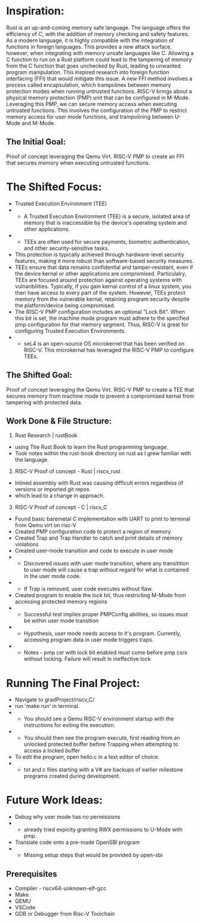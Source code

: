 # Inspiration:
Rust is an up-and-coming memory safe language. The language offers the efficiency of C, with the addition of memory checking and safety features. As a modern language, it is highly compatible with the integration of functions in foreign languages. This provides a new attack surface, however, when integrating with memory unsafe languages like C. Allowing a C function to run on a Rust platform could lead to the tampering of memory from the C function that goes unchecked by Rust, leading to unwanted program manipulation. This inspired research into foreign function interfacing (FFI) that would mitigate this issue. A new FFI method involves a process called encapsulation, which trampolines between memory protection modes when running untrusted functions. 
RISC-V brings about a physical memory protection (PMP) unit that can be configured in M-Mode. Leveraging this PMP, we can secure memory access when executing untrusted functions. This involves the configuration of the PMP to restrict memory access for user mode functions, and trampolining between U-Mode and M-Mode.

## The Initial Goal:

Proof of concept leveraging the Qemu Virt. RISC-V PMP to create an FFI that secures memory when executing untrusted functions.

# The Shifted Focus:

- Trusted Execution Environment (TEE)
- - A Trusted Execution Environment (TEE) is a secure, isolated area of memory that is inaccessible by the device's operating system and other applications. 
- - TEEs are often used for secure payments, biometric authentication, and other security-sensitive tasks.
- This protection is typically achieved through hardware-level security features, making it more robust than software-based security measures.  
- TEEs ensure that data remains confidential and tamper-resistant, even if the device kernal or other applications are compromised. Particulalry, TEEs are focused around protection against operating systems with vulnaribilities. Typically, if you gain kernal control of a linux system, you then have access to every part of the system. However, TEEs protect memory from the vulnerable kernal, retaining program security despite the platform/device being compromised.
- The RISC-V PMP configuration includes an optional "Lock Bit". When this bit is set, the machine mode program must adhere to the specified pmp configuration for that memory segment. Thus, RISC-V is great for configuring Trusted Execution Environments. 
- - seL4 is an open-source OS microkernel that has been verified on RISC-V. This microkernal has leveraged the RISC-V PMP to configure TEEs.

## The Shifted Goal:

Proof of concept leveraging the Qemu Virt. RISC-V PMP to create a TEE that secures memory from machine mode to prevent a compromised kernal from tampering with protected data.

## Work Done & File Structure: 

1. Rust Research | rustBook
- using The Rust Book to learn the Rust programming language.
- Took notes within the rust-book directory on rust as I grew familiar with the language.

2. RISC-V Proof of concept - Rust | riscv_rust
- Inlined assembly with Rust was causing difficult errors regardless of versions or imported git repos
- which lead to a change in approach. 

3. RISC-V Proof of concept - C | riscv_C
- Found basic baremetal C implementation with UART to print to terminal from Qemu virt on risc-V
- Created PMP configuration code to protect a region of memory
- Created Trap and Trap Handler to catch and print details of memory violations
- Created user-mode transition and code to execute in user mode
- - Discovered issues with user mode transition, where any transitition to user mode will cause a trap without regard for what is contained in the user mode code.
- - If Trap is removed, user code executes without flaw.
- Created program to enable the lock bit, thus restricting M-Mode from accessing protected memory regions
- - Successful test implies proper PMPConfig abilities, so issues must be within user mode transition
- - Hypothesis, user mode needs access to it's program. Currently, accessing program data in user mode triggers traps.
- - Notes - pmp csr with lock bit enabled must come before pmp csrs without locking. Failure will result in ineffective lock

# Running The Final Project:

- Navigate to gradProject/riscv_C/
- run 'make run' in terminal. 
- - You should see a Qemu RISC-V environment startup with the instructions for exiting the execution.
- - You should then see the program execute, first reading from an unlocked protected buffer before Trapping when attempting to access a locked buffer
- To edit the program, open hello.c in a text editor of choice.
- - txt and c files starting with a V# are backups of earlier milestone programs created during development.

# Future Work Ideas:

- Debug why user mode has no permissions
- - already tried expicity granting RWX permissions to U-Mode with pmp.
- Translate code onto a pre-made OpenSBI program
- - Missing setup steps that would be provided by open-sbi

## Prerequisites

- Compiler - riscv64-unknown-elf-gcc
- Make
- QEMU
- VSCode
- GDB or Debugger from Risc-V Toolchain